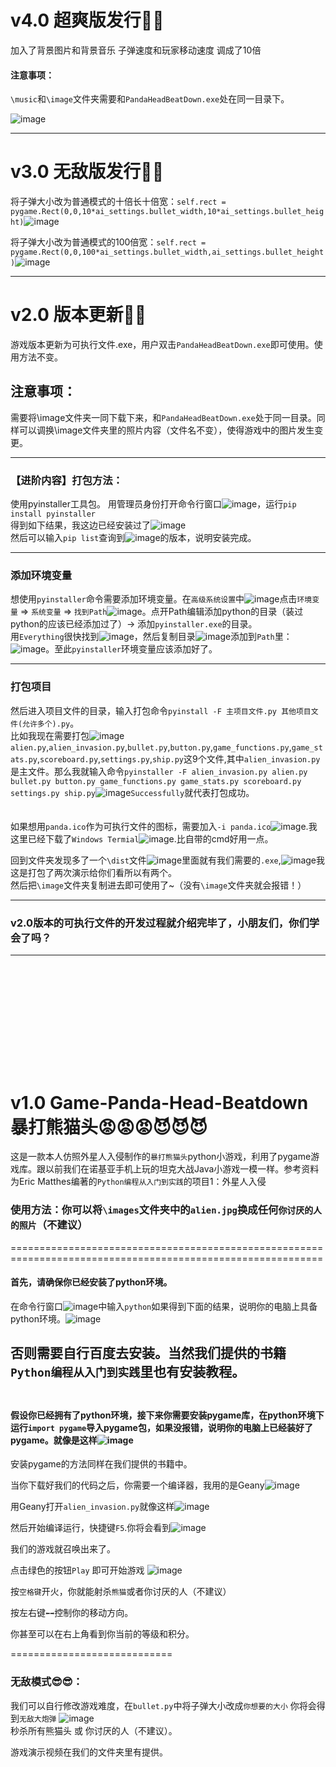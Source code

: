 # v4.0 超爽版发行💚💚
加入了背景图片和背景音乐 子弹速度和玩家移动速度 调成了10倍  

#### 注意事项：
`\music`和`\image`文件夹需要和`PandaHeadBeatDown.exe`处在同一目录下。  

![image](https://github.com/xqmkkd/Game-Panda-Head-Beatdown/assets/143811250/f184d4dc-8f94-40c2-bf32-07a7807a10eb)


-----------------------------------------------
# v3.0 无敌版发行🖤🖤   

将子弹大小改为普通模式的十倍长十倍宽：`self.rect = pygame.Rect(0,0,10*ai_settings.bullet_width,10*ai_settings.bullet_height)`![image](https://github.com/xqmkkd/Game-Panda-Head-Beatdown/assets/143811250/8ceb963f-0a94-40f1-9811-ccc2b09625b0)  

将子弹大小改为普通模式的100倍宽：`self.rect = pygame.Rect(0,0,100*ai_settings.bullet_width,ai_settings.bullet_height)`![image](https://github.com/xqmkkd/Game-Panda-Head-Beatdown/assets/143811250/2b9dd4d0-4f50-44fb-aa58-ef1e93c58cab)  


------------------------------------------------
# v2.0 版本更新💜💜
游戏版本更新为可执行文件.exe，用户双击`PandaHeadBeatDown.exe`即可使用。使用方法不变。

## 注意事项：
需要将\image文件夹一同下载下来，和`PandaHeadBeatDown.exe`处于同一目录。同样可以调换\image文件夹里的照片内容（文件名不变），使得游戏中的图片发生变更。

-------------------------------------------
### 【进阶内容】打包方法：
  使用pyinstaller工具包。
    用管理员身份打开命令行窗口![image](https://github.com/xqmkkd/Game-Panda-Head-Beatdown/assets/143811250/845d9c6c-d7fc-474d-b099-46c4db497df7)，运行`pip install pyinstaller`  
    得到如下结果，我这边已经安装过了![image](https://github.com/xqmkkd/Game-Panda-Head-Beatdown/assets/143811250/d2707258-1bde-494d-a1eb-50073d43dcdd)  
    然后可以输入`pip list`查询到![image](https://github.com/xqmkkd/Game-Panda-Head-Beatdown/assets/143811250/6cd72790-fcc2-4b33-b78a-090aea1d8516)的版本，说明安装完成。    

------------------------------------------------------
### 添加环境变量 
想使用`pyinstaller`命令需要添加环境变量。在`高级系统设置`中![image](https://github.com/xqmkkd/Game-Panda-Head-Beatdown/assets/143811250/160c1cc8-cbf7-4000-bfaa-d42c005e22e8)点击`环境变量` $\Rightarrow$ `系统变量` $\Rightarrow$ `找到Path`![image](https://github.com/xqmkkd/Game-Panda-Head-Beatdown/assets/143811250/0bd9d6ad-0ac5-47df-a128-f5af87accb65)。点开Path编辑添加python的目录（装过python的应该已经添加过了）→ 添加`pyinstaller.exe`的目录。  
用`Everything`很快找到![image](https://github.com/xqmkkd/Game-Panda-Head-Beatdown/assets/143811250/793a3212-b694-4ea9-867e-29b950258985)，然后复制目录![image](https://github.com/xqmkkd/Game-Panda-Head-Beatdown/assets/143811250/94677c30-bf00-4f2c-86b6-63ec09bfd1ca)添加到`Path`里：![image](https://github.com/xqmkkd/Game-Panda-Head-Beatdown/assets/143811250/aa4f2aff-3935-4fc6-b402-9c35664862b7)。至此`pyinstaller`环境变量应该添加好了。  

---------------------------------------------
### 打包项目
然后进入项目文件的目录，输入打包命令`pyinstall -F 主项目文件.py 其他项目文件(允许多个).py`。  
比如我现在需要打包![image](https://github.com/xqmkkd/Game-Panda-Head-Beatdown/assets/143811250/6765294a-402e-415f-892b-3cb717f79c32) `alien.py`,`alien_invasion.py`,`bullet.py`,`button.py`,`game_functions.py`,`game_stats.py`,`scoreboard.py`,`settings.py`,`ship.py`这9个文件,其中`alien_invasion.py`是主文件。那么我就输入命令`pyinstaller -F alien_invasion.py alien.py bullet.py button.py game_functions.py game_stats.py scoreboard.py settings.py ship.py`![image](https://github.com/xqmkkd/Game-Panda-Head-Beatdown/assets/143811250/3fb85eb8-c341-4efb-8bcd-1f77740d79d6)`Successfully`就代表打包成功。    
<br/><br/>
如果想用`panda.ico`作为可执行文件的图标，需要加入`-i panda.ico`![image](https://github.com/xqmkkd/Game-Panda-Head-Beatdown/assets/143811250/224c0a96-2a65-4f66-9441-38313617232b).我这里已经下载了`Windows Termial`![image](https://github.com/xqmkkd/Game-Panda-Head-Beatdown/assets/143811250/fab88440-87f3-4da0-baed-64a384e854c5).比自带的cmd好用一点。


回到文件夹发现多了一个`\dist`文件![image](https://github.com/xqmkkd/Game-Panda-Head-Beatdown/assets/143811250/5f050b13-6987-40d3-ac6e-44a9e2421788)里面就有我们需要的`.exe`,![image](https://github.com/xqmkkd/Game-Panda-Head-Beatdown/assets/143811250/8f9911ef-95ab-4bb3-8f08-f9d2357850a7)我这是打包了两次演示给你们看所以有两个。  
然后把`\image`文件夹复制进去即可使用了~（没有`\image`文件夹就会报错！）  

---------------------------------
### v2.0版本的可执行文件的开发过程就介绍完毕了，小朋友们，你们学会了吗？
-------------------------------------------------------------------------
<br/><br/><br/><br/><br/><br/>
---------------------------------------------------------

# v1.0  Game-Panda-Head-Beatdown 暴打熊猫头😡😡😡😈😈😈
  
这是一款本人仿照外星人入侵制作的`暴打熊猫头`python小游戏，利用了pygame游戏库。跟以前我们在诺基亚手机上玩的坦克大战Java小游戏一模一样。参考资料为Eric Matthes编著的`Python编程从入门到实践`的项目1：外星人入侵  

### 使用方法：你可以将`\images`文件夹中的`alien.jpg`换成任何`你讨厌的人的照片`（不建议）  
============================================================================================================

#### 首先，请确保你已经安装了python环境。
在命令行窗口![image](https://github.com/xqmkkd/Game-Panda-Head-Beatdown/assets/143811250/51340a3f-883d-4345-ba8a-b046b3d83743)中输入`python`如果得到下面的结果，说明你的电脑上具备python环境。![image](https://github.com/xqmkkd/Game-Panda-Head-Beatdown/assets/143811250/3a605067-2464-4b8c-9c4b-a1ccf1b739fd)


否则需要自行百度去安装。当然我们提供的书籍`Python编程从入门到实践`里也有安装教程。 
<br/><br/>
---------------------------------------------


#### 假设你已经拥有了python环境，接下来你需要安装pygame库，在python环境下运行`import pygame`导入pygame包，如果没报错，说明你的电脑上已经装好了pygame。就像是这样![image](https://github.com/xqmkkd/Game-Panda-Head-Beatdown/assets/143811250/6f8301c1-7de6-4d78-9f97-83e5bb7889cf)  


安装pygame的方法同样在我们提供的书籍中。

当你下载好我们的代码之后，你需要一个编译器，我用的是Geany![image](https://github.com/xqmkkd/Game-Panda-Head-Beatdown/assets/143811250/d639f351-5ea6-413f-99e5-da7dbef6a408)  

用Geany打开`alien_invasion.py`就像这样![image](https://github.com/xqmkkd/Game-Panda-Head-Beatdown/assets/143811250/e3ebc7e1-f924-4a83-ad34-47791de76400)  

然后开始编译运行，快捷键`F5`.你将会看到![image](https://github.com/xqmkkd/Game-Panda-Head-Beatdown/assets/143811250/0e22e23b-5868-48fe-b581-767de57f81e4)  

我们的游戏就召唤出来了。  

点击绿色的按钮`Play` 即可开始游戏  ![image](https://github.com/xqmkkd/Game-Panda-Head-Beatdown/assets/143811250/44b03449-d1d9-47c5-bc39-c393139de598)

按`空格键`开火，你就能射杀`熊猫`或者你讨厌的人（不建议）  

按左右键`⬅➡`控制你的移动方向。

你甚至可以在右上角看到你当前的等级和积分。

============================

### 无敌模式😎😎：
我们可以自行修改游戏难度，在`bullet.py`中将子弹大小改成`你想要的大小`
你将会得到`无敌大炮弹` ![image](https://github.com/xqmkkd/Game-Panda-Head-Beatdown/assets/143811250/a9c0c41c-4487-4d71-9141-1ef22ea895ec)  
秒杀所有熊猫头 或 你讨厌的人（不建议）。

游戏演示视频在我们的文件夹里有提供。











